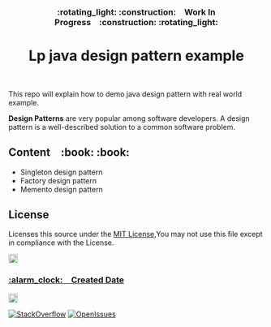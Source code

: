 
<h3 align="center">:rotating_light: :construction:&ensp;&ensp;Work In Progress&ensp;&ensp;:construction: :rotating_light:</h3>
<h1 align="center">Lp java design pattern example</h1>
<br>
<p>This repo will explain how to demo java design pattern with real world example.</p>

<p><strong>Design Patterns</strong> are very popular among software developers. A design pattern is a well-described solution to a common software problem.</p>

<h2>Content&ensp;&ensp;:book: :book:</h2>

<ul>
  <li>Singleton design pattern</li>
  <li>Factory design pattern</li>
  <li>Memento design pattern</li>
</ul>  

<h2>License</h2>

<p>Licenses this source under the <u>MIT License</u>,You may not use this file except in compliance with the License.</p>

<!-- Badges -->
<p align="left">
  <a href="LICENSE.md">
    <img src="https://img.shields.io/badge/License-MIT-blue.svg" alt="License: MIT" height="18">
  </a>
</p>

<h3><u>:alarm_clock:&ensp;&ensp;Created Date</u></h3>
<!-- Date -->
<p >
  <a href="DATE.md">
    <img src="https://img.shields.io/date/1608560334?style=flat-square" alt="DATE: 2020/12/21" height="18">
  </a>
</p>

[![StackOverflow](https://img.shields.io/badge/stack-design--pattern-yellow)](https://github.com/sriThariduSangeeth/Lp-java-design-pattern-ex)
[![OpenIssues](https://img.shields.io/github/issues/sriThariduSangeeth/Lp-java-design-pattern-ex)](https://github.com/sriThariduSangeeth/Lp-java-design-pattern-ex/issues)
